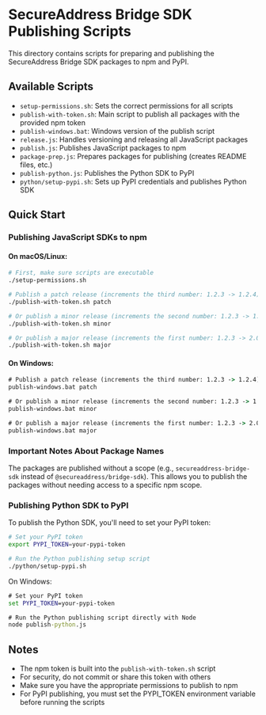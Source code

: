 
# SecureAddress Bridge SDK Publishing Scripts

This directory contains scripts for preparing and publishing the SecureAddress Bridge SDK packages to npm and PyPI.

## Available Scripts

- `setup-permissions.sh`: Sets the correct permissions for all scripts
- `publish-with-token.sh`: Main script to publish all packages with the provided npm token
- `publish-windows.bat`: Windows version of the publish script
- `release.js`: Handles versioning and releasing all JavaScript packages
- `publish.js`: Publishes JavaScript packages to npm
- `package-prep.js`: Prepares packages for publishing (creates README files, etc.)
- `publish-python.js`: Publishes the Python SDK to PyPI
- `python/setup-pypi.sh`: Sets up PyPI credentials and publishes Python SDK

## Quick Start

### Publishing JavaScript SDKs to npm

#### On macOS/Linux:

```bash
# First, make sure scripts are executable
./setup-permissions.sh

# Publish a patch release (increments the third number: 1.2.3 -> 1.2.4)
./publish-with-token.sh patch

# Or publish a minor release (increments the second number: 1.2.3 -> 1.3.0)
./publish-with-token.sh minor

# Or publish a major release (increments the first number: 1.2.3 -> 2.0.0)
./publish-with-token.sh major
```

#### On Windows:

```cmd
# Publish a patch release (increments the third number: 1.2.3 -> 1.2.4)
publish-windows.bat patch

# Or publish a minor release (increments the second number: 1.2.3 -> 1.3.0)
publish-windows.bat minor

# Or publish a major release (increments the first number: 1.2.3 -> 2.0.0)
publish-windows.bat major
```

### Important Notes About Package Names

The packages are published without a scope (e.g., `secureaddress-bridge-sdk` instead of `@secureaddress/bridge-sdk`). This allows you to publish the packages without needing access to a specific npm scope.

### Publishing Python SDK to PyPI

To publish the Python SDK, you'll need to set your PyPI token:

```bash
# Set your PyPI token
export PYPI_TOKEN=your-pypi-token

# Run the Python publishing setup script
./python/setup-pypi.sh
```

On Windows:
```cmd
# Set your PyPI token
set PYPI_TOKEN=your-pypi-token

# Run the Python publishing script directly with Node
node publish-python.js
```

## Notes

- The npm token is built into the `publish-with-token.sh` script
- For security, do not commit or share this token with others
- Make sure you have the appropriate permissions to publish to npm
- For PyPI publishing, you must set the PYPI_TOKEN environment variable before running the scripts
